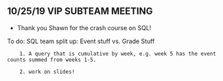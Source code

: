 ## 10/25/19 VIP SUBTEAM MEETING

 - Thank you Shawn for the crash course on SQL!
 
 To do: SQL team split up: Event stuff vs. Grade Stuff
 
        1. A query that is cumulative by week, e.g. week 5 has the event counts summed from weeks 1-5.
        
        2. work on slides!

